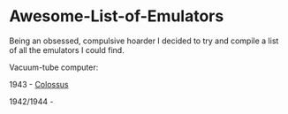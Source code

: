 # Awesome-List-of-Emulators
Being an obsessed, compulsive hoarder I decided to try and compile a list of all the emulators I could find.

Vacuum-tube computer:

  1943 - [Colossus](https://www.virtualcolossus.co.uk/)
  
  1942/1944 -
